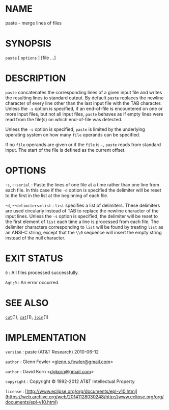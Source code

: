 # NAME

paste - merge lines of files

# SYNOPSIS

`paste` \[ `options` \] \[file ...\]

# DESCRIPTION

`paste` concatenates the corresponding lines of a given input file and
writes the resulting lines to standard output. By default `paste`
replaces the newline character of every line other than the last input
file with the TAB character.
Unless the `-s` option is specified, if an end-of-file is encountered
on one or more input files, but not all input files, `paste` behaves
as if empty lines were read from the file(s) on which end-of-file was
detected.

Unless the `-s` option is specified, `paste` is limited by the
underlying operating system on how many `file` operands can be
specified.

If no `file` operands are given or if the `file` is `-`, `paste`
reads from standard input. The start of the file is defined as the
current offset.

# OPTIONS

-`s`, --`serial`
:   Paste the lines of one file at a time rather than one line from
    each file. In this case if the `-d` option is specified the
    delimiter will be reset to the first in the list at the beginning of
    each file.

-`d`, --`delimiters`=`list`
:   `list` specifies a list of delimiters. These delimiters are used
    circularly instead of TAB to replace the newline character of the
    input lines. Unless the `-s` option is specified, the delimiter
    will be reset to the first element of `list` each time a line is
    processed from each file. The delimiter characters corresponding to
    `list` will be found by treating `list` as an ANSI-C string, except
    that the `\\0` sequence will insert the empty string instead of
    the null character.

# EXIT STATUS

`0`
: All files processed successfully.

`&gt;0`
:   An error occurred.

# SEE ALSO

[`cut`](/web/20141128030248/http://www2.research.att.com/~astopen/man/man1/cut.html)(1),
[`cat`](/web/20141128030248/http://www2.research.att.com/~astopen/man/man1/cat.html)(1),
[`join`](/web/20141128030248/http://www2.research.att.com/~astopen/man/man1/join.html)(1)

# IMPLEMENTATION

`version`
:   paste (AT&T Research) 2010-06-12

`author`
:   Glenn Fowler
    &lt;[glenn.s.fowler@gmail.com](https://web.archive.org/web/20141128030248/mailto:glenn.s.fowler@gmail.com)&gt;

`author`
:   David Korn
    &lt;[dgkorn@gmail.com](https://web.archive.org/web/20141128030248/mailto:dgkorn@gmail.com)&gt;

`copyright`
:   Copyright © 1992-2012 AT&T Intellectual Property

`license`
:   [http://www.eclipse.org/org/documents/epl-v10.html](https://web.archive.org/web/20141128030248/http://www.eclipse.org/org/documents/epl-v10.html)


